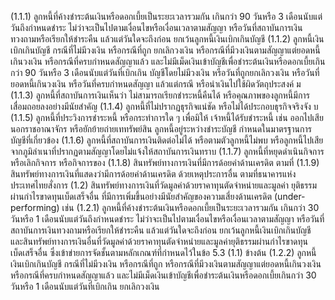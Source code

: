 (1.1.1) ลูกหนี้ที่ค้างชำระต้นเงินหรือดอกเบี้ยเป็นระยะเวลารวมกัน
เกินกว่า 90 วันหรือ 3 เดือนนับแต่วันถึงกำหนดชำระ ไม่ว่าจะเป็นไปตามเงื่อนไขหรือเงื่อนเวลาตามสัญญา
หรือวันที่สถาบันการเงินทวงถามหรือเรียกให้ชำระคืน แล้วแต่วันใดจะถึงก่อน ยกเว้นลูกหนี้เงินเบิกเกินบัญชี
(1.1.2) ลูกหนี้เงินเบิกเกินบัญชี กรณีที่ไม่มีวงเงิน หรือกรณีที่ถูก
ยกเลิกวงเงิน หรือกรณีที่มีวงเงินตามสัญญาแต่ยอดหนี้เกินวงเงิน หรือกรณีที่ครบกำหนดสัญญาแล้ว
และไม่มีเม็ดเงินเข้าบัญชีเพื่อชำระต้นเงินหรือดอกเบี้ยเกินกว่า 90 วันหรือ 3 เดือนนับแต่วันที่เบิกเกิน
บัญชีโดยไม่มีวงเงิน หรือวันที่ถูกยกเลิกวงเงิน หรือวันที่ยอดหนี้เกินวงเงิน หรือวันที่ครบกำหนดสัญญา
แล้วแต่กรณี
หรือนําเงินไปใช้ผิดวัตถุประสงค์
ม
(1.1.3) ลูกหนี้ที่สถาบันการเงินเห็นว่า ไม่สามารถเรียกชำระหนี้คืนได้
หรือคุณภาพของลูกหนี้มีการเสื่อมถอยลงอย่างมีนัยสำคัญ
(1.1.4) ลูกหนี้ที่ไม่ปรากฏธุรกิจแน่ชัด หรือไม่ได้ประกอบธุรกิจจริงจัง
บ
(1.1.5) ลูกหนี้ที่ประวิงการชำระหนี้ หรือกระทำการใด ๆ เพื่อมิให้
เจ้าหนี้ได้รับชำระหนี้ เช่น ออกไปเสียนอกราชอาณาจักร หรือยักย้ายถ่ายเททรัพย์สิน
ลูกหนี้อยู่ระหว่างชำระบัญชี
กําหนดในมาตรฐานการบัญชีที่เกี่ยวข้อง
(1.1.6) ลูกหนี้ที่สถาบันการเงินติดต่อไม่ได้ หรือตามตัวลูกหนี้ไม่พบ
หรือลูกหนี้ไปเสียจากภูมิลำเนาที่ปรากฏตามสัญญาโดยไม่แจ้งให้สถาบันการเงินทราบ
(1.1.7) ลูกหนี้ที่หยุดดำเนินกิจการหรือเลิกกิจการ หรือกิจการของ
(1.1.8) สินทรัพย์ทางการเงินที่มีการด้อยค่าด้านเครดิต ตามที่
(1.1.9) สินทรัพย์ทางการเงินที่แสดงว่ามีการด้อยค่าด้านเครดิต
ด้วยเหตุประการอื่น ตามที่ธนาคารแห่งประเทศไทยสั่งการ
(1.2) สินทรัพย์ทางการเงินที่วัดมูลค่าด้วยราคาทุนตัดจำหน่ายและมูลค่า
ยุติธรรมผ่านกำไรขาดทุนเบ็ดเสร็จอื่น ที่มีการเพิ่มขึ้นอย่างมีนัยสำคัญของความเสี่ยงด้านเครดิต
(under-performing) เช่น
(1.2.1) ลูกหนี้ที่ค้างชำระต้นเงินหรือดอกเบี้ยเป็นระยะเวลารวมกัน
เกินกว่า 30 วันหรือ 1 เดือนนับแต่วันถึงกำหนดชำระ ไม่ว่าจะเป็นไปตามเงื่อนไขหรือเงื่อนเวลาตามสัญญา
หรือวันที่สถาบันการเงินทวงถามหรือเรียกให้ชำระคืน แล้วแต่วันใดจะถึงก่อน ยกเว้นลูกหนี้เงินเบิกเกินบัญชี
และสินทรัพย์ทางการเงินอื่นที่วัดมูลค่าด้วยราคาทุนตัดจำหน่ายและมูลค่ายุติธรรมผ่านกำไรขาดทุน
เบ็ดเสร็จอื่น ซึ่งเข้าข่ายการจัดชั้นตามหลักเกณฑ์ที่กําหนดไว้ในข้อ 5.3 (1.1) ข้างต้น
(1.2.2) ลูกหนี้เงินเบิกเกินบัญชี กรณีที่ไม่มีวงเงิน หรือกรณีที่ถูก
หรือกรณีที่มีวงเงินตามสัญญาแต่ยอดหนี้เกินวงเงิน หรือกรณีที่ครบกำหนดสัญญาแล้ว
และไม่มีเม็ดเงินเข้าบัญชีเพื่อชำระต้นเงินหรือดอกเบี้ยเกินกว่า 30 วันหรือ 1 เดือนนับแต่วันที่เบิกเกิน
ยกเลิกวงเงิน
